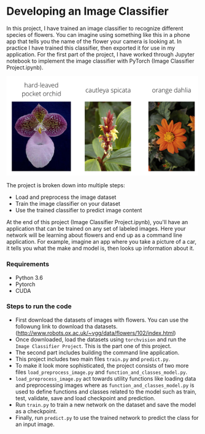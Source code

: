 # Developing an Image Classifier

In this project, I have trained an image classifier to recognize different species of flowers. You can imagine using something like this in a phone app that tells you the name of the flower your camera is looking at. In practice I have trained this classifier, then exported it for use in my application. For the first part of the project, I have worked through Jupyter notebook to implement the image classifier with PyTorch (Image Classifier Project.ipynb).

<img src='assets/Flowers.png' width=500px>

The project is broken down into multiple steps:

* Load and preprocess the image dataset 
* Train the image classifier on your dataset
* Use the trained classifier to predict image content

At the end of this project (Image Classifier Project.ipynb), you'll have an application that can be trained on any set of labeled images. Here your network will be learning about flowers and end up as a command line application. For example, imagine an app where you take a picture of a car, it tells you what the make and model is, then looks up information about it. 

### Requirements
- Python 3.6
- Pytorch
- CUDA 

### Steps to run the code
- First download the datasets of images with flowers. You can use the followung link to download tha datasets. 
  (http://www.robots.ox.ac.uk/~vgg/data/flowers/102/index.html)
- Once downloaded, load the datasets using `torchvision` and run the `Image Classifier Project`. This is the part one of this project. 
- The second part includes building the command line application. 
- This project includes two main files `train.py` and `predict.py`.
- To make it look more sophisticated, the project consists of two more files `load_preprocess_image.py` and `function_and_classes_model.py`.
- `load_preprocess_image.py` act towards utility functions like loading data and preprocessing images where as `function_and_classes_model.py`
  is used to define functions and classes related to the model such as train, test, validate, save and load checkpoint and prediction. 
- Run `train.py` to train a new network on the dataset and save the model as a checkpoint. 
- Finally, run `predict.py` to use the trained network to predict the class for an input image.  
